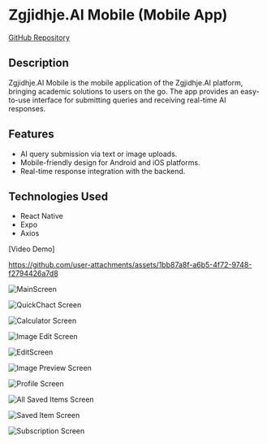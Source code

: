 # Zgjidhje.AI Mobile (Mobile App)

[GitHub Repository](https://github.com/cetijunior/zgjidhje.ai-mobile)

## Description
Zgjidhje.AI Mobile is the mobile application of the Zgjidhje.AI platform, bringing academic solutions to users on the go. The app provides an easy-to-use interface for submitting queries and receiving real-time AI responses.

## Features
- AI query submission via text or image uploads.
- Mobile-friendly design for Android and iOS platforms.
- Real-time response integration with the backend.

## Technologies Used
- React Native
- Expo
- Axios



[Video Demo]

https://github.com/user-attachments/assets/1bb87a8f-a6b5-4f72-9748-f2794426a7d8




![MainScreen](https://github.com/user-attachments/assets/7bdfb1b4-b543-4dd1-9731-3e3714b2d24b)



![QuickChact Screen](https://github.com/user-attachments/assets/42a01aa7-43d9-4de2-a065-e152de01d017)



![Calculator Screen](https://github.com/user-attachments/assets/09997524-372a-411f-82e9-cfa594df2f58)



![Image Edit Screen](https://github.com/user-attachments/assets/481bf085-ede1-4a04-9354-fb2577f230f0)



![EditScreen](https://github.com/user-attachments/assets/129f8d08-0b85-4965-b6f3-eb32d4557bab)



![Image Preview Screen](https://github.com/user-attachments/assets/c99ed854-05f3-44f0-87e7-77ca07314bee)



![Profile Screen](https://github.com/user-attachments/assets/6f2470fd-26dd-4601-ac52-af264c188526)



![All Saved Items Screen](https://github.com/user-attachments/assets/7cb17fac-16eb-42c9-b90c-febcf0e725e5)



![Saved Item Screen](https://github.com/user-attachments/assets/df529259-d19b-4211-9752-8f445f9b65a9)



![Subscription Screen](https://github.com/user-attachments/assets/2f6c549c-a4e1-4404-be00-ca2ef5f2167b)






